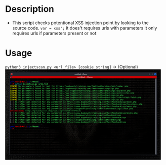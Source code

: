 # Description
- This script checks potentional XSS injection point by looking to the source code. ``` var = xss'; ``` it does't requires urls with parameters it only requires urls if parameters present or not
# Usage
`python3 injectscan.py <url_file> [cookie_string]` -> (Optional)
![alt text](https://github.com/mugh33ra/HTML-Injection-Script/blob/main/img/Screenshot%202025-05-22%20130544.png)
